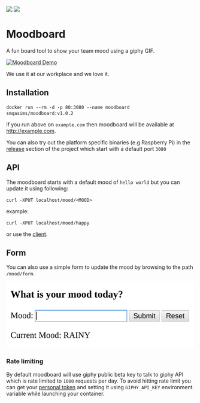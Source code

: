 <p align="left">
    <a href="https://hub.docker.com/r/smqasims/moodboard" alt="Pulls">
        <img src="https://img.shields.io/docker/pulls/smqasims/moodboard" /></a>
    <a href="https://mqasimsarfraz.github.io/" alt="Maintained">
        <img src="https://img.shields.io/maintenance/yes/2020.svg" /></a>

</p>

# Moodboard
A fun board tool to show your team mood using a giphy GIF.

[![Moodboard Demo](https://media.giphy.com/media/XDiQzh0JawsC0EDxiE/giphy.gif)](https://media.giphy.com/media/XDiQzh0JawsC0EDxiE/giphy.gif)

We use it at our workplace and we love it.

## Installation
```
docker run --rm -d -p 80:3080 --name moodboard smqasims/moodboard:v1.0.2
```
if you run above on `example.com` then moodboard will be available at http://example.com. 

You can also try out the platform specific binaries (e.g Raspberry Pi) in the [release](https://github.com/MQasimSarfraz/moodboard/releases) section of the project which start with a default port `3080` 

## API
The moodboard starts with a  default mood of `hello world` but you can update it using following:
```
curl -XPUT localhost/mood/<MOOD>
```
example:
```
curl -XPUT localhost/mood/happy
```
or use the [client](https://github.com/MQasimSarfraz/moodboard/blob/master/mood.sh).

## Form
You can also use a simple form to update the mood by browsing to the path `/mood/form`.

[![Moodboard Form Demo](https://raw.githubusercontent.com/MQasimSarfraz/moodboard/master/images/form.png)](https://raw.githubusercontent.com/MQasimSarfraz/moodboard/master/images/form.png)

### Rate limiting
By default moodboard will use giphy public beta key to talk to giphy API which is rate limited to `1000` requests per day. To avoid hitting rate limit you can get your [personal token](https://support.giphy.com/hc/en-us/articles/360020283431-Request-A-GIPHY-API-Key) and setting it using `GIPHY_API_KEY` environment variable while launching your container. 